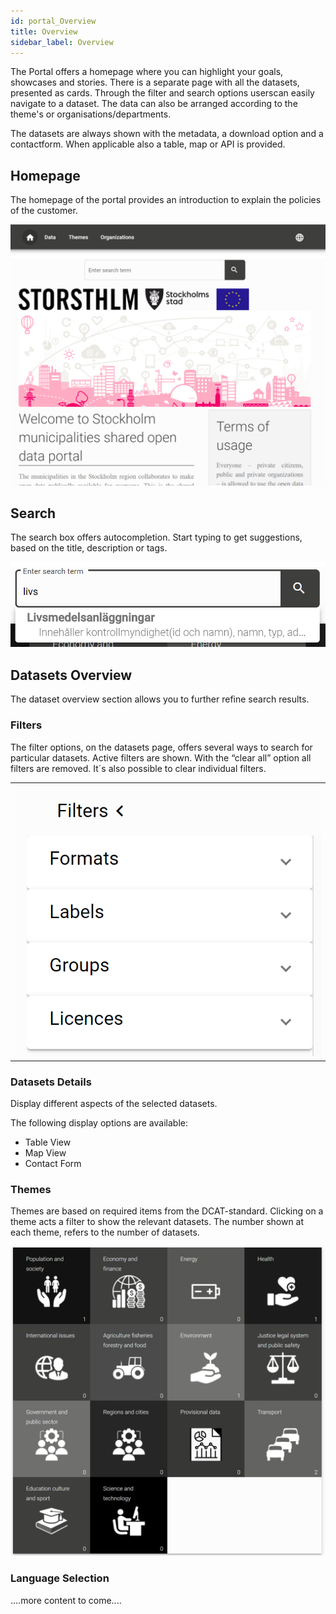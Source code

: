 ```yaml
---
id: portal_Overview
title: Overview
sidebar_label: Overview
---
```

The Portal offers a homepage where you can highlight your goals, showcases and stories. There is a separate page with all the datasets, presented as cards. Through the filter and search options userscan easily navigate to a dataset. The data can also be arranged according to the theme's or organisations/departments.

The datasets are always shown with the metadata, a download option and a contactform. When applicable also a table, map or API is provided.


## Homepage
The homepage of the portal provides an introduction to explain the policies of the customer.

![imageStyle: Dataplatform Portal](assets/Dataplatform/PortalOverview/dataplatform_PORTAL_PortalHome.png)

## Search
The search box offers autocompletion. Start typing to get suggestions, based on the title, description or tags.

![imageStyle: Dataplatform Portal Searchbar](assets/Dataplatform/PortalOverview/dataplatform_PORTAL_Search.png)

## Datasets Overview
The dataset overview section allows you to further refine search results.

### Filters
The filter options, on the datasets page, offers several ways to search for particular datasets. Active filters are shown. With the “clear all” option all filters are removed. It´s also possible to clear individual filters.

<table class="table-imageStyles">
    <tbody>
        <tr>
            <td>
                <img src="assets/Dataplatform/PortalOverview/dataplatform_PORTAL_FilterView1.png" alt="imageStyle: Dataplatform Portal Filters" />
            </td>
        </tr>
    </tbody>
</table>

### Datasets Details
Display different aspects of the selected datasets.

The following display options are available:
* Table View
* Map View
* Contact Form

### Themes
Themes are based on required items from the DCAT-standard. Clicking on a theme acts a filter to show the relevant datasets. The number shown at each theme, refers to the number of datasets. 

![imageStyle: Dataplatform Portal Themes](assets/Dataplatform/PortalOverview/dataplatform_PORTAL_Themes.png)

### Language Selection
....more content to come....